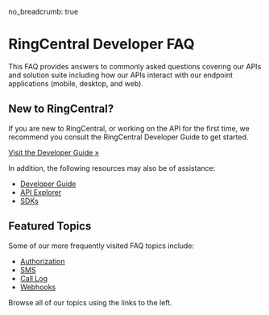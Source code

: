 no_breadcrumb: true

# RingCentral Developer FAQ

<!-- TEST COMMENT -->

This FAQ provides answers to commonly asked questions covering our APIs and solution suite including how our APIs interact with our endpoint applications (mobile, desktop, and web).

## New to RingCentral?

If you are new to RingCentral, or working on the API for the first time, we recommend you consult the RingCentral Developer Guide to get started.

<a class="btn btn-primary btn-lg" href="https://developers.ringcentral.com/guide/">Visit the Developer Guide &raquo;</a>

In addition, the following resources may also be of assistance:

* [Developer Guide](https://developers.ringcentral.com/guide/)
* [API Explorer](https://developers.ringcentral.com/api-reference/)
* [SDKs](https://developers.ringcentral.com/library/sdks.html)

## Featured Topics

Some of our more frequently visited FAQ topics include:

* [Authorization](oauth.md)
* [SMS](sms/)
* [Call Log](call-log/)
* [Webhooks](webhooks/)

Browse all of our topics using the links to the left.
